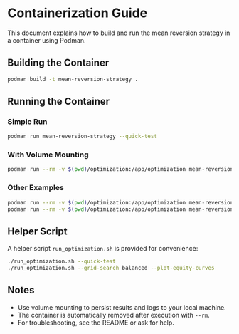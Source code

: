 # Containerization Guide

This document explains how to build and run the mean reversion strategy in a container using Podman.

## Building the Container

```bash
podman build -t mean-reversion-strategy .
```

## Running the Container

### Simple Run
```bash
podman run mean-reversion-strategy --quick-test
```

### With Volume Mounting
```bash
podman run --rm -v $(pwd)/optimization:/app/optimization mean-reversion-strategy --quick-test
```

### Other Examples
```bash
podman run --rm -v $(pwd)/optimization:/app/optimization mean-reversion-strategy --grid-search focused --plot-equity-curves
podman run --rm -v $(pwd)/optimization:/app/optimization mean-reversion-strategy --quick-test --symbol GBPUSD=X --timeframe 1h
```

## Helper Script

A helper script `run_optimization.sh` is provided for convenience:

```bash
./run_optimization.sh --quick-test
./run_optimization.sh --grid-search balanced --plot-equity-curves
```

## Notes
- Use volume mounting to persist results and logs to your local machine.
- The container is automatically removed after execution with `--rm`.
- For troubleshooting, see the README or ask for help.

